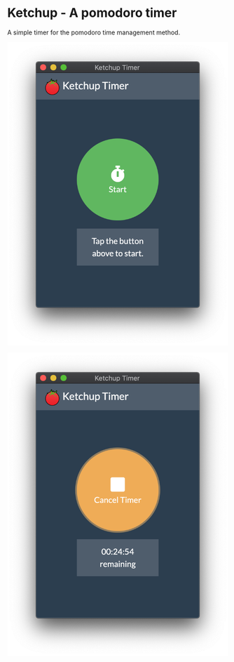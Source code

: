 Ketchup - A pomodoro timer
===

A simple timer for the pomodoro time management method.

!["screenshot 1"](./docimages/ketchup-timer1.png)

!["screenshot 2"](./docimages/ketchup-timer2.png)

